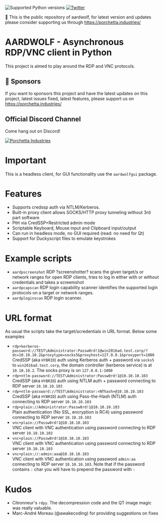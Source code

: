 ![Supported Python versions](https://img.shields.io/badge/python-3.7+-blue.svg) [![Twitter](https://img.shields.io/twitter/follow/skelsec?label=skelsec&style=social)](https://twitter.com/intent/follow?screen_name=skelsec)

:triangular_flag_on_post: This is the public repository of aardwolf, for latest version and updates please consider supporting us through https://porchetta.industries/

# AARDWOLF - Asynchronous RDP/VNC client in Python
This project is aimed to play around the RDP and VNC protocols.

## :triangular_flag_on_post: Sponsors

If you want to sponsors this project and have the latest updates on this project, latest issues fixed, latest features, please support us on https://porchetta.industries/

## Official Discord Channel

Come hang out on Discord!

[![Porchetta Industries](https://discordapp.com/api/guilds/736724457258745996/widget.png?style=banner3)](https://discord.gg/ycGXUxy)

# Important
This is a headless client, for GUI functionality use the `aardwolfgui` package.

# Features
 - Supports credssp auth via NTLM/Kerberos.
 - Built-in proxy client allows SOCKS/HTTP proxy tunneling without 3rd part software  
 - PtH via CredSSP+Restricted admin mode
 - Scriptable Keyboard, Mouse input and Clipboard input/output
 - Can run in headless mode, no GUI required (read: no need for Qt)
 - Support for Duckyscript files to emulate keystrokes 

# Example scripts
 - `aardpscreenshot` RDP ?screenshotter? scans the given target/s or network ranges for open RDP clients, tries to log in either with or without credentials and takes a screemshot  
 - `aardpcapscan` RDP login capability scanner identifies the supported login protocols on a target or network ranges.  
  - `aardploginscan` RDP login scanner.  

# URL format
As usual the scripts take the target/scredentials in URL format. Below some examples
 - `rdp+kerberos-password://TEST\Administrator:Passw0rd!1@win2016ad.test.corp/?dc=10.10.10.2&proxytype=socks5&proxyhost=127.0.0.1&proxyport=1080`  
 CredSSP (aka `HYBRID`) auth using Kerberos auth + password via `socks5` to `win2016ad.test.corp`, the domain controller (kerberos service) is at `10.10.10.2`. The socks proxy is on `127.0.0.1:1080`
 - `rdp+ntlm-password://TEST\Administrator:Passw0rd!1@10.10.10.103`  
 CredSSP (aka `HYBRID`) auth using NTLM auth + password connecting to RDP server `10.10.10.103`
 - `rdp+ntlm-password://TEST\Administrator:<NThash>@10.10.10.103`  
 CredSSP (aka `HYBRID`) auth using Pass-the-Hash (NTLM) auth connecting to RDP server `10.10.10.103`
 - `rdp+plain://Administrator:Passw0rd!1@10.10.10.103`  
 Plain authentication (No SSL, encryption is RC4) using password connecting to RDP server `10.10.10.103`
 - `vnc+plain://Passw0rd!1@10.10.10.103`  
 VNC client with VNC authentication using password connecting to RDP server `10.10.10.103`
 - `vnc+plain://Passw0rd!1@10.10.10.103`  
 VNC client with VNC authentication using password connecting to RDP server `10.10.10.103`
 - `vnc+plain://:admin:aaa@10.10.10.103`  
 VNC client with VNC authentication using password `admin:aa` connecting to RDP server `10.10.10.103`. Note that if the password contains `:` char you will have to prepend the password with `:`

# Kudos
 - Citronneur's `rdpy`. The decompression code and the QT image magic was really valuable.
 - Marc-André Moreau (@awakecoding) for providing suggestions on fixes



